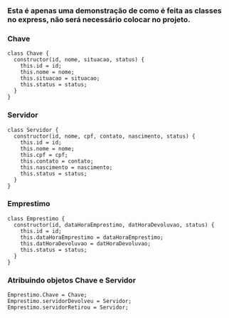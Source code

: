 ### Esta é apenas uma demonstração de como é feita as classes no express, não será necessário colocar no projeto.

### Chave
```
class Chave {
  constructor(id, nome, situacao, status) {
    this.id = id;
    this.nome = nome;
    this.situacao = situacao;
    this.status = status;
  }
}
```

### Servidor
```
class Servidor {
  constructor(id, nome, cpf, contato, nascimento, status) {
    this.id = id;
    this.nome = nome;
    this.cpf = cpf;
    this.contato = contato;
    this.nascimento = nascimento;
    this.status = status;
  }
}
```

### Emprestimo
```
class Emprestimo {
  constructor(id, dataHoraEmprestimo, datHoraDevoluvao, status) {
    this.id = id;
    this.dataHoraEmprestimo = dataHoraEmprestimo;
    this.datHoraDevoluvao = datHoraDevoluvao;
    this.status = status;
  }
}
```

### Atribuindo objetos Chave e Servidor
```
Emprestimo.Chave = Chave;
Emprestimo.servidorDevolveu = Servidor;
Emprestimo.servidorRetirou = Servidor;
```
